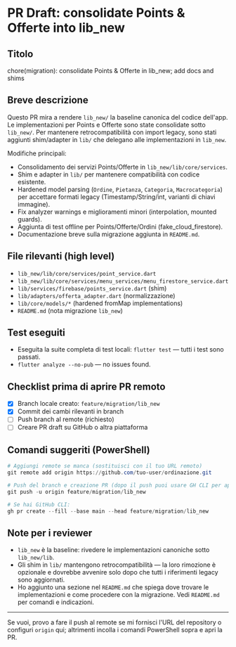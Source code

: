 # PR Draft: consolidate Points & Offerte into lib_new

## Titolo
chore(migration): consolidate Points & Offerte in lib_new; add docs and shims

## Breve descrizione

Questo PR mira a rendere `lib_new/` la baseline canonica del codice dell'app.
Le implementazioni per Points e Offerte sono state consolidate sotto `lib_new/`.
Per mantenere retrocompatibilità con import legacy, sono stati aggiunti shim/adapter
in `lib/` che delegano alle implementazioni in `lib_new`.

Modifiche principali:

- Consolidamento dei servizi Points/Offerte in `lib_new/lib/core/services`.
- Shim e adapter in `lib/` per mantenere compatibilità con codice esistente.
- Hardened model parsing (`Ordine`, `Pietanza`, `Categoria`, `Macrocategoria`) per
  accettare formati legacy (Timestamp/String/int, varianti di chiavi immagine).
- Fix analyzer warnings e miglioramenti minori (interpolation, mounted guards).
- Aggiunta di test offline per Points/Offerte/Ordini (fake_cloud_firestore).
- Documentazione breve sulla migrazione aggiunta in `README.md`.

## File rilevanti (high level)

- `lib_new/lib/core/services/point_service.dart`
- `lib_new/lib/core/services/menu_services/menu_firestore_service.dart`
- `lib/services/firebase/points_service.dart` (shim)
- `lib/adapters/offerta_adapter.dart` (normalizzazione)
- `lib/core/models/*` (hardened fromMap implementations)
- `README.md` (nota migrazione `lib_new`)

## Test eseguiti

- Eseguita la suite completa di test locali: `flutter test` — tutti i test sono passati.
- `flutter analyze --no-pub` — no issues found.

## Checklist prima di aprire PR remoto

- [x] Branch locale creato: `feature/migration/lib_new`
- [x] Commit dei cambi rilevanti in branch
- [ ] Push branch al remote (richiesto)
- [ ] Creare PR draft su GitHub o altra piattaforma

## Comandi suggeriti (PowerShell)

```powershell
# Aggiungi remote se manca (sostituisci con il tuo URL remoto)
git remote add origin https://github.com/tuo-user/ordinazione.git

# Push del branch e creazione PR (dopo il push puoi usare GH CLI per aprire la PR)
git push -u origin feature/migration/lib_new

# Se hai GitHub CLI:
gh pr create --fill --base main --head feature/migration/lib_new
```

## Note per i reviewer

- `lib_new` è la baseline: rivedere le implementazioni canoniche sotto `lib_new/lib`.
- Gli shim in `lib/` mantengono retrocompatibilità — la loro rimozione è opzionale
  e dovrebbe avvenire solo dopo che tutti i riferimenti legacy sono aggiornati.
- Ho aggiunto una sezione nel `README.md` che spiega dove trovare le implementazioni
  e come procedere con la migrazione. Vedi `README.md` per comandi e indicazioni.

---

Se vuoi, provo a fare il push al remote se mi fornisci l'URL del repository o
configuri `origin` qui; altrimenti incolla i comandi PowerShell sopra e apri la PR.
